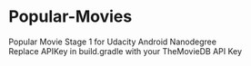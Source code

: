 # Popular-Movies
Popular Movie Stage 1 for Udacity Android Nanodegree    
Replace APIKey in build.gradle with your TheMovieDB API Key
